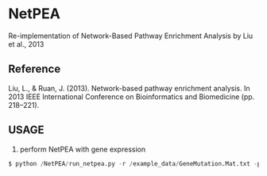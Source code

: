 # NetPEA
Re-implementation of Network-Based Pathway Enrichment Analysis by Liu et al., 2013

## Reference
Liu, L., & Ruan, J. (2013). Network-based pathway enrichment analysis. In 2013 IEEE International Conference on Bioinformatics and Biomedicine (pp. 218–221).



## USAGE
1. perform NetPEA with gene expression

```python
$ python /NetPEA/run_netpea.py -r /example_data/GeneMutation.Mat.txt -ppi ./example_data/9606.protein_name.links.v11.0.pkl -p ./example_data/c2.cp.pid.v7.1.symbols.gmt -c 1 -n 10 -o ./example_run
```

